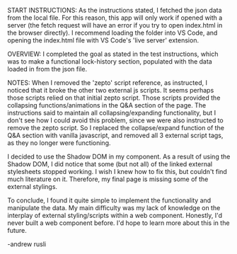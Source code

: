 START INSTRUCTIONS:
As the instructions stated, I fetched the json data from the local file. For this reason, this app will only work if opened with a server (the fetch request will have an error if you try to open index.html in the browser directly). I recommend loading the folder into VS Code, and opening the index.html file with VS Code's 'live server' extension.

OVERVIEW: 
I completed the goal as stated in the test instructions, which was to make a functional lock-history section, populated with the data loaded in from the json file.

NOTES:
When I removed the 'zepto' script reference, as instructed, I noticed that it broke the other two external js scripts. It seems perhaps those scripts relied on that initial zepto script. Those scripts provided the collapsing functions/animations in the Q&A section of the page. The instructions said to maintain all collapsing/expanding functionality, but I don't see how I could avoid this problem, since we were also instructed to remove the zepto script. So I replaced the collapse/expand function of the Q&A section with vanilla javascript, and removed all 3 external script tags, as they no longer were functioning.

I decided to use the Shadow DOM in my component. As a result of using the Shadow DOM, I did notice that some (but not all) of the linked external stylesheets stopped working. I wish I knew how to fix this, but couldn't find much literature on it. Therefore, my final page is missing some of the external stylings.

To conclude, I found it quite simple to implement the functionality and manipulate the data. My main difficulty was my lack of knowledge on the interplay of external styling/scripts within a web component. Honestly, I'd never built a web component before. I'd hope to learn more about this in the future.

-andrew rusli

